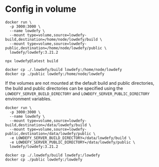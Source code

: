 # Config in volume

```
docker run \
  -p 3000:3000 \
  --name lowdefy \
  --mount type=volume,source=lowdefy-build,destination=/home/node/lowdefy/build \
  --mount type=volume,source=lowdefy-public,destination=/home/node/lowdefy/public \
  lowdefy/lowdefy:3.21.2
```

```
npx lowdefy@latest build
```

```
docker cp ./.lowdefy/build lowdefy:/home/node/lowdefy
docker cp ./public lowdefy:/home/node/lowdefy
```

If the volumes are not mounted at the default build and public directories, the build and public directories can be specified using the `LOWDEFY_SERVER_BUILD_DIRECTORY` and `LOWDEFY_SERVER_PUBLIC_DIRECTORY` environment variables.

```
docker run \
  -p 3000:3000 \
  --name lowdefy \
  --mount type=volume,source=lowdefy-build,destination=/data/lowdefy/build \
  --mount type=volume,source=lowdefy-public,destination=/data/lowdefy/public \
  -e LOWDEFY_SERVER_BUILD_DIRECTORY=/data/lowdefy/build \
  -e LOWDEFY_SERVER_PUBLIC_DIRECTORY=/data/lowdefy/public \
  lowdefy/lowdefy:3.21.2
```

```
docker cp ./.lowdefy/build lowdefy:/lowdefy
docker cp ./public lowdefy:/lowdefy
```
